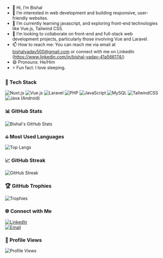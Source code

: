- 👋 Hi, I’m Bishal
- 👀 I’m interested in web development and building responsive, user-friendly websites.
- 🌱 I’m currently learning javascript, and exploring front-end technologies like Vue.js, Tailwind CSS.
- 💞️ I’m looking to collaborate on front-end and full-stack web development projects, particularly those involving Vue and Laravel.
- 📫 How to reach me: You can reach me via email at bishalyadav500@gmail.com or connect with me on LinkedIn (https://www.linkedin.com/in/bishal-yadav-41a566174/)
- 😄 Pronouns: He/Him
- ⚡ Fun fact: I love sleeping.

### 🔧 Tech Stack

![Nuxt.js](https://img.shields.io/badge/-Nuxt.js-00DC82?logo=nuxtdotjs&logoColor=white)
![Vue.js](https://img.shields.io/badge/-Vue.js-4FC08D?logo=vue.js&logoColor=white)
![Laravel](https://img.shields.io/badge/-Laravel-F55247?logo=laravel&logoColor=white)
![PHP](https://img.shields.io/badge/-PHP-777BB4?logo=php&logoColor=white)
![JavaScript](https://img.shields.io/badge/-JavaScript-F7DF1E?logo=javascript&logoColor=black)
![MySQL](https://img.shields.io/badge/-MySQL-4479A1?logo=mysql&logoColor=white)
![TailwindCSS](https://img.shields.io/badge/-TailwindCSS-38B2AC?logo=tailwind-css&logoColor=white)
![Java (Android)](https://img.shields.io/badge/-Java%20(Android)-ED8B00?logo=java&logoColor=white)


### 📊 GitHub Stats
![Bishal's GitHub Stats](https://github-readme-stats.vercel.app/api?username=bishal-dot&show_icons=true&theme=tokyonight&cache_seconds=86400)

### 🔝 Most Used Languages
![Top Langs](https://github-readme-stats.vercel.app/api/top-langs/?username=bishal-dot&layout=compact&theme=tokyonight&cache_seconds=86400)

### 📈 GitHub Streak
![GitHub Streak](https://streak-stats.demolab.com?user=bishal-dot&theme=tokyonight)

### 🏆 GitHub Trophies
![Trophies](https://github-profile-trophy.vercel.app/?username=bishal-dot&theme=tokyonight)

### 🌐 Connect with Me

[![LinkedIn](https://img.shields.io/badge/-LinkedIn-0A66C2?logo=linkedin&logoColor=white)](https://www.linkedin.com/in/bishal-yadav-41a566174/)  
[![Email](https://img.shields.io/badge/-Email-EA4335?logo=gmail&logoColor=white)](mailto:bishalyadav500@gmail.com)

### 👀 Profile Views
![Profile Views](https://komarev.com/ghpvc/?username=bishal-dot&color=brightgreen)


<!---
bishal-dot/bishal-dot is a ✨ special ✨ repository because its `README.md` (this file) appears on your GitHub profile.
You can click the Preview link to take a look at your changes.
--->
